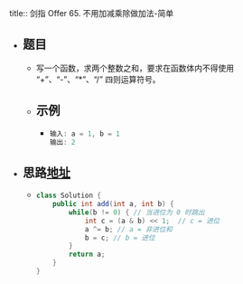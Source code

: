 title:: 剑指 Offer 65. 不用加减乘除做加法-简单

- ## 题目
	- 写一个函数，求两个整数之和，要求在函数体内不得使用 “+”、“-”、“*”、“/” 四则运算符号。
	- ## 示例
		- ```java
		  输入: a = 1, b = 1
		  输出: 2
		  ```
- ## 思路[地址](https://leetcode.cn/problems/bu-yong-jia-jian-cheng-chu-zuo-jia-fa-lcof/solutions/210882/mian-shi-ti-65-bu-yong-jia-jian-cheng-chu-zuo-ji-7/)
	- ```java
	  class Solution {
	      public int add(int a, int b) {
	          while(b != 0) { // 当进位为 0 时跳出
	              int c = (a & b) << 1;  // c = 进位
	              a ^= b; // a = 非进位和
	              b = c; // b = 进位
	          }
	          return a;
	      }
	  }
	  ```